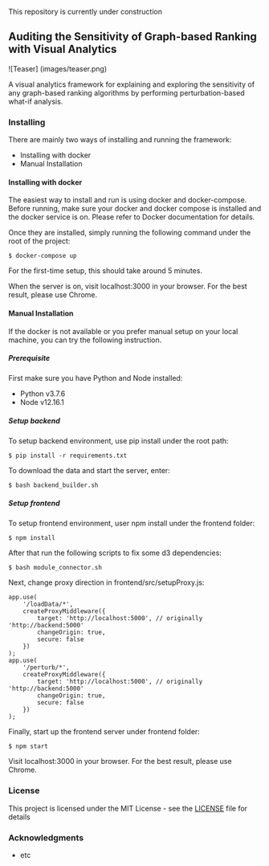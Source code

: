 This repository is currently under construction

## Auditing the Sensitivity of Graph-based Ranking with Visual Analytics

![Teaser] (images/teaser.png)

A visual analytics framework for explaining and exploring the sensitivity of any graph-based ranking algorithms by performing perturbation-based what-if analysis.

### Installing 
There are mainly two ways of installing and running the framework:
- Installing with docker
- Manual Installation

#### Installing with docker
The easiest way to install and run is using docker and docker-compose. Before running, make sure your docker and docker compose is installed and the docker service is on. Please refer to Docker documentation for details.

Once they are installed, simply running the following command under the root of the project:

```
$ docker-compose up
```

For the first-time setup, this should take around 5 minutes.

When the server is on, visit localhost:3000 in your browser. For the best result, please use Chrome. 

#### Manual Installation
If the docker is not available or you prefer manual setup on your local machine, you can try the following instruction.

#####  Prerequisite 
First make sure you have Python and Node installed:

- Python v3.7.6
- Node v12.16.1

##### Setup backend
To setup backend environment, use pip install under the root path:
```
$ pip install -r requirements.txt 
```
To download the data and start the server, enter:
```
$ bash backend_builder.sh
```

##### Setup frontend
To setup frontend environment, user npm install under the frontend folder:
```
$ npm install
```
After that run the following scripts to fix some d3 dependencies:
```
$ bash module_connector.sh
```
Next, change proxy direction in frontend/src/setupProxy.js:
```
app.use(
    '/loadData/*',
    createProxyMiddleware({
        target: 'http://localhost:5000', // originally 'http://backend:5000'
        changeOrigin: true,
        secure: false
    })
);
app.use(
    '/perturb/*',
    createProxyMiddleware({
        target: 'http://localhost:5000', // originally 'http://backend:5000'
        changeOrigin: true,
        secure: false
    })
);
```
Finally, start up the frontend server under frontend folder:
```
$ npm start
```
Visit localhost:3000 in your browser. For the best result, please use Chrome.

### License

This project is licensed under the MIT License - see the [LICENSE](LICENSE) file for details

### Acknowledgments

* etc
